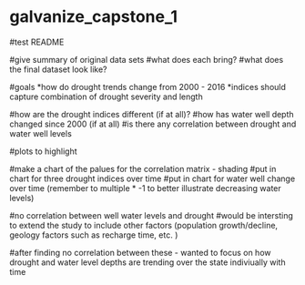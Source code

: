 # galvanize_capstone_1
#test README

#give summary of original data sets
#what does each bring?
#what does the final dataset look like?

#goals
*how do drought trends change from 2000 - 2016
*indices should capture combination of drought severity and length

#how are the drought indices different (if at all)?
#how has water well depth changed since 2000 (if at all)
#is there any correlation between drought and water well levels

#plots to highlight

#make a chart of the palues for the correlation matrix - shading
#put in chart for three drought indices over time
#put in chart for water well change over time (remember to multiple * -1 to better illustrate decreasing water levels)







#no correlation between well water levels and drought
#would be intersting to extend the study to include other factors (population growth/decline, geology factors such as recharge time, etc. )

#after finding no correlation between these - wanted to focus on how drought and water level depths are trending over the state indiviually with time